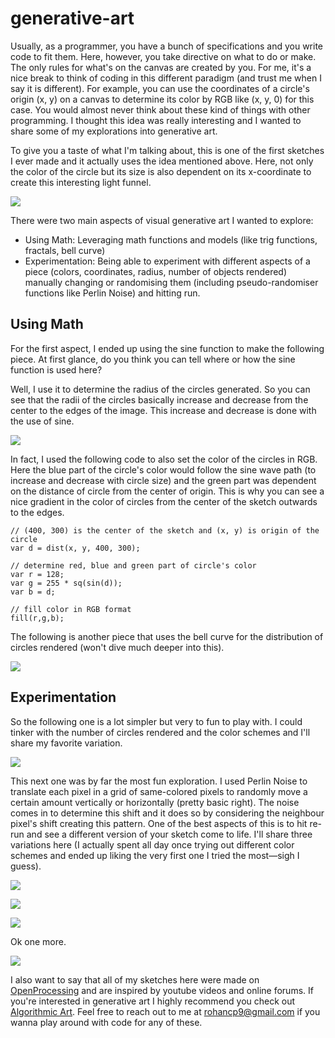 # generative-art

Usually, as a programmer, you have a bunch of specifications and you write code to fit them. Here, however, you take directive on what to do or make. The only rules for what's on the canvas are created by you. For me, it's a nice break to think of coding in this different paradigm (and trust me when I say it is different). For example, you can use the coordinates of a circle's origin (x, y) on a canvas to determine its color by RGB like (x, y, 0) for this case. You would almost never think about these kind of things with other programming. I thought this idea was really interesting and I wanted to share some of my explorations into generative art.

To give you a taste of what I'm talking about, this is one of the first sketches I ever made and it actually uses the idea mentioned above. Here, not only the color of the circle but its size is also dependent on its x-coordinate to create this interesting light funnel.


<img src="https://imgur.com/Do1H240.png"> </img>



There were two main aspects of visual generative art I wanted to explore: 
<ul>
<li> Using Math: Leveraging math functions and models (like trig functions, fractals, bell curve) </li>
<li> Experimentation: Being able to experiment with different aspects of a piece (colors, coordinates, radius, number of objects rendered) manually changing or randomising them (including pseudo-randomiser functions like Perlin Noise) and hitting run. </li>
</ul>

## Using Math
For the first aspect, I ended up using the sine function to make the following piece. At first glance, do you think you can tell where or how the sine function is used here? 

Well, I use it to determine the radius of the circles generated. So you can see that the radii of the circles basically increase and decrease from the center to the edges of the image. This increase and decrease is done with the use of sine.

<img src="https://imgur.com/oYpcXmE.png"> </img>


In fact, I used the following code to also set the color of the circles in RGB. Here the blue part of the circle's color would follow the sine wave path (to increase and decrease with circle size) and the green part was dependent on the distance of circle from the center of origin. This is why you can see a nice gradient in the color of circles from the center of the sketch outwards to the edges.

```
// (400, 300) is the center of the sketch and (x, y) is origin of the circle
var d = dist(x, y, 400, 300);

// determine red, blue and green part of circle's color
var r = 128;
var g = 255 * sq(sin(d));
var b = d;

// fill color in RGB format
fill(r,g,b);
```
The following is another piece that uses the bell curve for the distribution of circles rendered (won't dive much deeper into this).

<img src="https://imgur.com/QdzGyls.png"> </img>

## Experimentation
So the following one is a lot simpler but very to fun to play with. I could tinker with the number of circles rendered and the color schemes and I'll share my favorite variation.

<img src="https://imgur.com/PDMTG3t.png" > </img>

This next one was by far the most fun exploration. I used Perlin Noise to translate each pixel in a grid of same-colored pixels to randomly move a certain amount vertically or horizontally (pretty basic right). The noise comes in to determine this shift and it does so by considering the neighbour pixel's shift creating this pattern. One of the best aspects of this is to hit re-run and see a different version of your sketch come to life. I'll share three variations here (I actually spent all day once trying out different color schemes and ended up liking the very first one I tried the most—sigh I guess).

<img src="https://imgur.com/pTIOKNi.png" > </img>

<img src="https://imgur.com/zfLej6F.png" > </img>

<img src="https://imgur.com/i494fda.png" > </img>

Ok one more.

<img src="https://imgur.com/xqHAMP4.png" > </img>

I also want to say that all of my sketches here were made on [OpenProcessing](https://openprocessing.org) and are inspired by youtube videos and online forums. If you're interested in generative art I highly recommend you check out [Algorithmic Art](https://www.youtube.com/channel/UCO6iBPzIvUdzxcf87BN24FQ). Feel free to reach out to me at rohancp9@gmail.com if you wanna play around with code for any of these.

